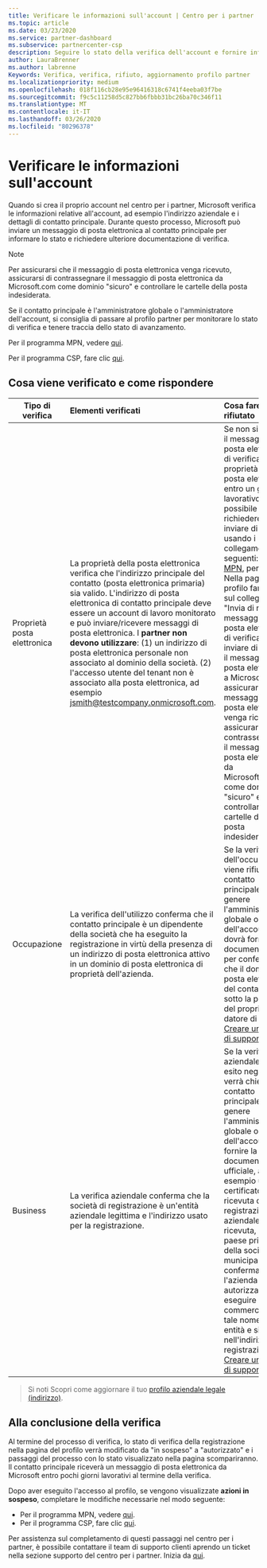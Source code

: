 ```yaml
---
title: Verificare le informazioni sull'account | Centro per i partner
ms.topic: article
ms.date: 03/23/2020
ms.service: partner-dashboard
ms.subservice: partnercenter-csp
description: Seguire lo stato della verifica dell'account e fornire informazioni aggiuntive, se necessario.
author: LauraBrenner
ms.author: labrenne
Keywords: Verifica, verifica, rifiuto, aggiornamento profilo partner
ms.localizationpriority: medium
ms.openlocfilehash: 018f116cb28e95e96416318c6741f4eeba03f7be
ms.sourcegitcommit: f9c5c11258d5c827bb6fbbb31bc26ba70c346f11
ms.translationtype: MT
ms.contentlocale: it-IT
ms.lasthandoff: 03/26/2020
ms.locfileid: "80296378"
---
```

# <a name="verify-your-account-information"></a>Verificare le informazioni sull'account

Quando si crea il proprio account nel centro per i partner, Microsoft verifica le informazioni relative all'account, ad esempio l'indirizzo aziendale e i dettagli di contatto principale. Durante questo processo, Microsoft può inviare un messaggio di posta elettronica al contatto principale per informare lo stato e richiedere ulteriore documentazione di verifica. 

>[!Note]
>Per assicurarsi che il messaggio di posta elettronica venga ricevuto, assicurarsi di contrassegnare il messaggio di posta elettronica da Microsoft.com come dominio "sicuro" e controllare le cartelle della posta indesiderata.

Se il contatto principale è l'amministratore globale o l'amministratore dell'account, si consiglia di passare al profilo partner per monitorare lo stato di verifica e tenere traccia dello stato di avanzamento.

Per il programma MPN, vedere [qui](https://partner.microsoft.com/pcv/accountsettings/connectedpartnerprofile).

Per il programma CSP, fare clic [qui](https://partner.microsoft.com/pcv/accountsettings/partnerprofile).


## <a name="what-is-verified-and-how-to-respond"></a>Cosa viene verificato e come rispondere

|**Tipo di verifica**   |**Elementi verificati**   |**Cosa fare se rifiutato**   |
|----------------------------|:-----------------------------------|:--------------------------------------|
|Proprietà posta elettronica   |La proprietà della posta elettronica verifica che l'indirizzo principale del contatto (posta elettronica primaria) sia valido. L'indirizzo di posta elettronica di contatto principale deve essere un account di lavoro monitorato e può inviare/ricevere messaggi di posta elettronica. I **partner non devono utilizzare**: (1) un indirizzo di posta elettronica personale non associato al dominio della società. (2) l'accesso utente del tenant non è associato alla posta elettronica, ad esempio jsmith@testcompany.onmicrosoft.com.  |Se non si riceve il messaggio di posta elettronica di verifica della proprietà della posta elettronica entro un giorno lavorativo, è possibile richiedere di inviare di nuovo usando i collegamenti seguenti: per [MPN](https://partner.microsoft.com/pcv/accountsettings/connectedpartnerprofile), per [CSP](https://partner.microsoft.com/pcv/accountsettings/partnerprofile). Nella pagina profilo fare clic sul collegamento "Invia di nuovo il messaggio di posta elettronica di verifica" per inviare di nuovo il messaggio di posta elettronica a Microsoft. Per assicurarsi che il messaggio di posta elettronica venga ricevuto, assicurarsi di contrassegnare il messaggio di posta elettronica da Microsoft.com come dominio "sicuro" e controllare le cartelle della posta indesiderata.|
|Occupazione |La verifica dell'utilizzo conferma che il contatto principale è un dipendente della società che ha eseguito la registrazione in virtù della presenza di un indirizzo di posta elettronica attivo in un dominio di posta elettronica di proprietà dell'azienda.|Se la verifica dell'occupazione viene rifiutata, il contatto principale (in genere l'amministratore globale o dell'account) dovrà fornire la documentazione per confermare che il dominio di posta elettronica del contatto è sotto la proprietà del proprio datore di lavoro. [Creare un ticket di supporto](https://nam06.safelinks.protection.outlook.com/?url=https%3A%2F%2Fpartner.microsoft.com%2Fdashboard%2Fsupport%2Fcsp%2Fservicerequests%2Fcreate%3Fstage%3D2%26topicid%3D21655de7-7dbb-4927-33a2-f60f45feadf3&data=02%7C01%7CLaura.Brenner%40microsoft.com%7C2998df3c6bed41f5585a08d7cf7fbc39%7C72f988bf86f141af91ab2d7cd011db47%7C1%7C0%7C637206019881666017&sdata=9CBn9KSe3hi2nApRNVP6mLE9UX2JBOM1denAKXCutcI%3D&reserved=0).|
|Business   |La verifica aziendale conferma che la società di registrazione è un'entità aziendale legittima e l'indirizzo usato per la registrazione.|Se la verifica aziendale ha esito negativo, verrà chiesto al contatto principale (in genere l'amministratore globale o dell'account) di fornire la documentazione ufficiale, ad esempio un certificato o una ricevuta di registrazione aziendale o una ricevuta, dal paese principale della società o municipalità che conferma che l'azienda è autorizzata a eseguire attività commerciali con tale nome di entità e si trova nell'indirizzo di registrazione. [Creare un ticket di supporto](https://nam06.safelinks.protection.outlook.com/?url=https%3A%2F%2Fpartner.microsoft.com%2Fdashboard%2Fsupport%2Fcsp%2Fservicerequests%2Fcreate%3Fstage%3D2%26topicid%3D21655de7-7dbb-4927-33a2-f60f45feadf3&data=02%7C01%7CLaura.Brenner%40microsoft.com%7C2998df3c6bed41f5585a08d7cf7fbc39%7C72f988bf86f141af91ab2d7cd011db47%7C1%7C0%7C637206019881666017&sdata=9CBn9KSe3hi2nApRNVP6mLE9UX2JBOM1denAKXCutcI%3D&reserved=0)|

>Si noti Scopri come aggiornare il tuo [profilo aziendale legale (indirizzo)](https://docs.microsoft.com/partner-center/update-your-partner-profile).

## <a name="when-verification-concludes"></a>Alla conclusione della verifica


Al termine del processo di verifica, lo stato di verifica della registrazione nella pagina del profilo verrà modificato da "in sospeso" a "autorizzato" e i passaggi del processo con lo stato visualizzato nella pagina scompariranno.
Il contatto principale riceverà un messaggio di posta elettronica da Microsoft entro pochi giorni lavorativi al termine della verifica. 

Dopo aver eseguito l'accesso al profilo, se vengono visualizzate **azioni in sospeso**, completare le modifiche necessarie nel modo seguente:

- Per il programma MPN, vedere [qui](https://partner.microsoft.com/pcv/accountsettings/connectedpartnerprofile).  
- Per il programma CSP, fare clic [qui](https://partner.microsoft.com/pcv/accountsettings/partnerprofile).

Per assistenza sul completamento di questi passaggi nel centro per i partner, è possibile contattare il team di supporto clienti aprendo un ticket nella sezione supporto del centro per i partner.  Inizia da [qui](https://partner.microsoft.com/dashboard/support/servicerequests/create?stage=2&topicid=21655de7-7dbb-4927-33a2-f60f45feadf3).


